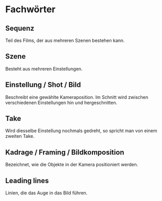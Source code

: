 # Fachwörter

## Sequenz
Teil des Films, der aus mehreren Szenen bestehen kann.

## Szene
Besteht aus mehreren Einstellungen.

## Einstellung / Shot / Bild
Beschreibt eine gewählte Kameraposition. Im Schnitt wird zwischen verschiedenen Einstellungen hin und hergeschnitten.

## Take
Wird diesselbe Einstellung nochmals gedreht, so spricht man von einem zweiten Take.

## Kadrage / Framing / Bildkomposition
Bezeichnet, wie die Objekte in der Kamera positioniert werden.

## Leading lines
Linien, die das Auge in das Bild führen.